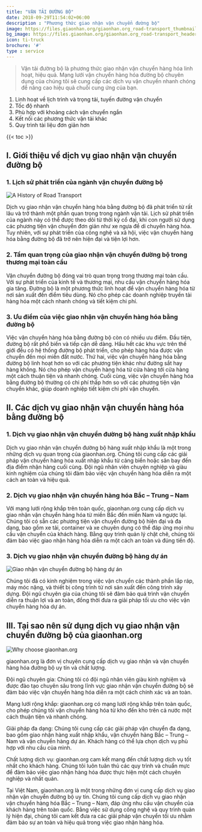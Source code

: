 ```yaml
---
title: "VẬN TẢI ĐƯỜNG BỘ"
date: 2018-09-29T11:54:02+06:00
description : "Phương thức giao nhận vận chuyển đường bộ"
image: https://files.giaonhan.org/giaonhan.org_road-transport_thumbnail.webp
bg_image: https://files.giaonhan.org/giaonhan.org_road-transport_header_img.webp
icon: ti-truck
brochure: '#'
type : service
---
```


>Vận tải đường bộ là phương thức giao nhận vận chuyển hàng hóa linh hoạt, hiệu quả. Mạng lưới vận chuyển hàng hóa đường bộ chuyên dụng của chúng tôi sẽ cung cấp các dịch vụ vận chuyển nhanh chóng để nâng cao hiệu quả chuỗi cung ứng của bạn.

1. Linh hoạt về lịch trình và trọng tải, tuyến đường vận chuyển
2. Tốc độ nhanh
3. Phù hợp với khoảng cách vận chuyển ngắn
4. Kết nối các phương thức vận tải khác
5. Quy trình tài liệu đơn giản hơn

{{< toc >}}

## I. Giới thiệu về dịch vụ giao nhận vận chuyển đường bộ

### 1. Lịch sử phát triển của ngành vận chuyển đường bộ

![A History of Road Transport](https://files.giaonhan.org/giaonhan.org_A-History-of-Road-Transport.webp)

Dịch vụ giao nhận vận chuyển hàng hóa bằng đường bộ đã phát triển từ rất lâu và trở thành một phần quan trọng trong ngành vận tải. Lịch sử phát triển của ngành này có thể được theo dõi từ thời kỳ cổ đại, khi con người sử dụng các phương tiện vận chuyển đơn giản như xe ngựa để di chuyển hàng hóa. Tuy nhiên, với sự phát triển của công nghệ và xã hội, việc vận chuyển hàng hóa bằng đường bộ đã trở nên hiện đại và tiện lợi hơn.

### 2. Tầm quan trọng của giao nhận vận chuyển đường bộ trong thương mại toàn cầu

Vận chuyển đường bộ đóng vai trò quan trọng trong thương mại toàn cầu. Với sự phát triển của kinh tế và thương mại, nhu cầu vận chuyển hàng hóa gia tăng. Đường bộ là một phương thức linh hoạt để vận chuyển hàng hóa từ nơi sản xuất đến điểm tiêu dùng. Nó cho phép các doanh nghiệp truyền tải hàng hóa một cách nhanh chóng và tiết kiệm chi phí.

### 3. Ưu điểm của việc giao nhận vận chuyển hàng hóa bằng đường bộ

Việc vận chuyển hàng hóa bằng đường bộ còn có nhiều ưu điểm. Đầu tiên, đường bộ rất phổ biến và tiếp cận dễ dàng. Hầu hết các khu vực trên thế giới đều có hệ thống đường bộ phát triển, cho phép hàng hóa được vận chuyển đến mọi miền đất nước. Thứ hai, việc vận chuyển hàng hóa bằng đường bộ linh hoạt hơn so với các phương tiện khác như đường sắt hay hàng không. Nó cho phép vận chuyển hàng hóa từ cửa hàng tới cửa hàng một cách thuận tiện và nhanh chóng. Cuối cùng, việc vận chuyển hàng hóa bằng đường bộ thường có chi phí thấp hơn so với các phương tiện vận chuyển khác, giúp doanh nghiệp tiết kiệm chi phí vận chuyển.

## II. Các dịch vụ giao nhận vận chuyển hàng hóa bằng đường bộ

### 1. Dịch vụ giao nhận vận chuyển đường bộ hàng xuất nhập khẩu

Dịch vụ giao nhận vận chuyển đường bộ hàng xuất nhập khẩu là một trong những dịch vụ quan trọng của giaonhan.org. Chúng tôi cung cấp các giải pháp vận chuyển hàng hóa xuất nhập khẩu từ cảng biển hoặc sân bay đến địa điểm nhận hàng cuối cùng. Đội ngũ nhân viên chuyên nghiệp và giàu kinh nghiệm của chúng tôi đảm bảo việc vận chuyển hàng hóa diễn ra một cách an toàn và hiệu quả.

### 2. Dịch vụ giao nhận vận chuyển hàng hóa Bắc – Trung – Nam

Với mạng lưới rộng khắp trên toàn quốc, giaonhan.org cung cấp dịch vụ giao nhận vận chuyển hàng hóa từ miền Bắc đến miền Nam và ngược lại. Chúng tôi có sẵn các phương tiện vận chuyển đường bộ hiện đại và đa dạng, bao gồm xe tải, container và xe chuyên dụng có thể đáp ứng mọi nhu cầu vận chuyển của khách hàng. Bằng quy trình quản lý chặt chẽ, chúng tôi đảm bảo việc giao nhận hàng hóa diễn ra một cách an toàn và đúng tiến độ.

### 3. Dịch vụ giao nhận vận chuyển đường bộ hàng dự án

![Giao nhận vận chuyển đường bộ hàng dự án](https://files.giaonhan.org/giaonhan.org_giao-nhan-duong-bo_hang-du-an.webp)

Chúng tôi đã có kinh nghiệm trong việc vận chuyển các thành phần lắp ráp, máy móc nặng, và thiết bị công trình từ nơi sản xuất đến công trình xây dựng. Đội ngũ chuyên gia của chúng tôi sẽ đảm bảo quá trình vận chuyển diễn ra thuận lợi và an toàn, đồng thời đưa ra giải pháp tối ưu cho việc vận chuyển hàng hóa dự án.

## III. Tại sao nên sử dụng dịch vụ giao nhận vận chuyển đường bộ của giaonhan.org

![Why choose giaonhan.org](https://files.giaonhan.org/giaonhan.org_why-choose-us.webp)

giaonhan.org là đơn vị chuyên cung cấp dịch vụ giao nhận và vận chuyển hàng hóa đường bộ uy tín và chất lượng.

Đội ngũ chuyên gia: Chúng tôi có đội ngũ nhân viên giàu kinh nghiệm và được đào tạo chuyên sâu trong lĩnh vực giao nhận vận chuyển đường bộ sẽ đảm bảo việc vận chuyển hàng hóa diễn ra một cách chính xác và an toàn.

Mạng lưới rộng khắp: giaonhan.org có mạng lưới rộng khắp trên toàn quốc, cho phép chúng tôi vận chuyển hàng hóa từ kho đến kho trên cả nước một cách thuận tiện và nhanh chóng.

Giải pháp đa dạng: Chúng tôi cung cấp các giải pháp vận chuyển đa dạng, bao gồm giao nhận hàng xuất nhập khẩu, vận chuyển hàng Bắc – Trung – Nam và vận chuyển hàng dự án. Khách hàng có thể lựa chọn dịch vụ phù hợp với nhu cầu của mình.

Chất lượng dịch vụ: giaonhan.org cam kết mang đến chất lượng dịch vụ tốt nhất cho khách hàng. Chúng tôi luôn tuân thủ các quy trình và chuẩn mực để đảm bảo việc giao nhận hàng hóa được thực hiện một cách chuyên nghiệp và nhất quán.

Tại Việt Nam, giaonhan.org là một trong những đơn vị cung cấp dịch vụ giao nhận vận chuyển đường bộ uy tín. Chúng tôi cung cấp dịch vụ giao nhận vận chuyển hàng hóa Bắc – Trung – Nam, đáp ứng nhu cầu vận chuyển của khách hàng trên toàn quốc. Bằng việc sử dụng công nghệ và quy trình quản lý hiện đại, chúng tôi cam kết đưa ra các giải pháp vận chuyển tối ưu nhằm đảm bảo sự an toàn và hiệu quả trong việc giao nhận hàng hóa.
